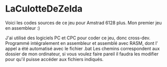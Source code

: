 # LaCulotteDeZelda
Voici les codes sources de ce jeu pour Amstrad 6128 plus. Mon premier jeu en assembleur :)

J'ai utilisé des logiciels PC et CPC pour coder ce jeu, donc cross-dev. Programmé intégralement en assembleur et assemblé avec RASM, dont l' appel a été automatisé avec le fichier .bat
Les chemins correspondent aux dossier de mon ordinateur, si vous voulez faire pareil il faudra les modifier pour qu'il puisse accéder aux fichiers indiqués.


